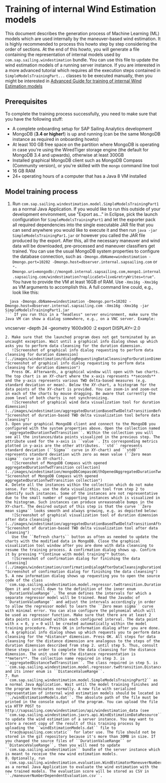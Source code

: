 # Training of internal Wind Estimation models

This document describes the generation process of Machine Learning (ML) models which are used internally by the maneuver-based wind estimation. It is highly recommended to process this howto step by step considering the order of sections. At the end of this howto, you will generate a file containing the representation of internal models used by ``com.sap.sailing.windestimation`` bundle. You can use this file to update the wind estimation models of a running server instance. If you are interested in a more advanced tutorial which requires all the execution steps contained in ``SimpleModelsTrainingPart...`` classes to be executed manually, then you might be interested in [Advanced Guide for training of internal Wind Estimation models](./windestimationAdvanced.md)

## Prerequisites

To complete the training process successfully, you need to make sure that you have the following stuff:

* A complete onboarding setup for SAP Sailing Analytics development
* MongoDB (**3.4 or higher!**) is up and running (can be the same MongoDB instance as required in onboarding howto)
* At least 100 GB free space on the partition where MongoDB is operating in case you're using the WiredTiger storage engine (the default for MongoDB 3.4 and upwards), otherwise at least 300GB
* Installed graphical MongoDB client such as MongoDB Compass (Community version), or you're skilled with the ``mongo`` command line tool
* 16 GB RAM
* 24+ operating hours of a computer that has a Java 8 VM installed

## Model training process

1. Run ``com.sap.sailing.windestimation.model.SimpleModelsTrainingPart1`` as a normal Java Application. If you would like to run this outside of your development environment, use "Export as..." in Eclipse, pick the launch configuration for ``SimpleModelsTrainingPart1`` and let the exporter pack all required dependencies into the single executable JAR file that you can send anywhere you would like to execute it and then run ``java -jar SimpleModelsTrainingPar1.jar`` or however you called the JAR file produced by the export. After this, all the necessary maneuver and wind data will be downloaded, pre-processed and maneuver classifiers get trained. You can use the usual MongoDB system properties to configure the database connection, such as ``-Dmongo.dbName=windestimation -Dmongo.port=10202 -Dmongo.host=dbserver.internal.sapsailing.com`` or ``"-Dmongo.uri=mongodb://mongo0.internal.sapsailing.com,mongo1.internal.sapsailing.com/windestimation?replicaSet=live&retryWrites=true"``. You have to provide the VM at least 16GB of RAM. Use ``-Xms16g -Xmx16g`` as VM arguments to accomplish this. A full command line could, e.g., look like this:
```
  java -Dmongo.dbName=windestimation -Dmongo.port=10202 -Dmongo.host=dbserver.internal.sapsailing.com -Xms16g -Xmx16g -jar SimpleModelsTrainingPart1.jar
``` If you run this in a "headless" server environment, make sure the Java VM can show a dialog somewhere, e.g., on a VNC server. Example:
```
  vncserver -depth 24 -geometry 1600x900 :2
  export DISPLAY=:2.0
``` 
2. Make sure that the launched program does not get terminated by an uncaught exception. Wait until a graphical info dialog shows up which asks you to perform data cleansing for the duration dimension.
   ![Screenshot of graphical info dialog requesting to perform data cleansing for duration dimension](../images/windestimation/dialogRequestingDataCleansingForDurationDimension.jpg "Screenshot of graphical info dialog requesting to perform data cleansing for duration dimension")
   Press OK. Afterwards, a graphical window will open with two charts. The top chart is an XY-chart where the x-axis represents **seconds** and the y-axis represents various TWD delta-based measures (e.g. standard deviation or mean). Below the XY-chart, a histogram for the data points of the XY-chart is provided. You can zoom-in and zoom-out in each of the charts by mouse dragging. Be aware that currently the zoom level of both charts is not synchronizing.
   ![Screenshot of graphical wind data visualization tool for duration dimension](../images/windestimation/aggregatedDurationBasedTwdDeltaTransitionBeforeDataCleansing.jpg "Screenshot of duration-based TWD delta visualization tool before data cleansing")
3. Open your graphical MongoDB client and connect to the MongoDB you configured with the system properties above. Open the collection named ``aggregatedDurationTwdTransition``. Within the collection you will see all the instances/data points visualized in the previous step. The attribute used for the x-axis is ``value``. Its corresponding metrics plotted in y-axis are the other attributes. ``std`` represents standard deviation (``Sigma`` curve in XY-chart) and ``std0`` represents standard deviation with zero as mean value (``Zero mean sigma`` curve in XY-chart).
   ![Screenshot of MongoDB Compass with opened aggregatedDurationTwdTransition collection](../images/windestimation/mongoDbCompassWithOpenedAggregatedDurationTwdTransitionCollection.jpg "Screenshot of MongoDB Compass with opened aggregatedDurationTwdTransition collection")
4. Delete all the instances within the collection which do not make sense. For this, use the data visualization tool from step 2 to identify such instances. Some of the instances are not representative due to the small number of supporting instances which is visualized in the histogram. Such instances can produce unreasonable bumps in the XY-chart. The desired output of this step is that the curve ``Zero mean sigma`` looks smooth and always growing, e.g. as depicted below:
   ![Screenshot of graphical visualization tool of duration dimension after data cleansing](../images/windestimation/aggregatedDurationBasedTwdDeltaTransitionAfterDataCleansing.jpg "Screenshot of duration-based TWD delta visualization tool after data cleansing")
   Use the ``Refresh charts`` button as often as needed to update the charts with the modified data in MongoDB. Close the graphical visualization tool window after you are done with data cleansing to resume the training process. A confirmation dialog shows up. Confirm it by pressing *"Continue with model training"* button.
   ![Screenshot of confirmation dialog for finishing the data cleansing](../images/windestimation/confirmationDialogAfterDataCleansingDurationDimension.jpg "Screenshot of confirmation dialog for finishing the data cleansing")
5. A new information dialog shows up requesting you to open the source code of the class ``com.sap.sailing.windestimation.model.regressor.twdtransition.DurationBasedTwdTransitionRegressorModelContext``. Open it and scroll down to the definition of the inner enum ``DurationValueRange``. The enum defines the intervals for which a separate regressor model will be trained. Read the Javadoc of ``DurationValueRange`` and adjust the intervals accordingly in order to allow the regressor model to learn the ``Zero mean sigma`` curve with minimal error. You can also configure the polynomial which will be used as regressor function. Make sure that there are at least 2 data points contained within each configured interval. The data point with x = 0, y = 0 will be created automatically within the model training procedure. Press OK in information dialog after you are done.
6. A graphical info dialog shows up which requests you to perform data cleansing for the *distance* dimension. Press OK. All steps for data cleansing for the distance dimension are analogous to the steps of the duration dimension described from step 2. until step 5. Thus, consult these steps in order to complete the data cleansing for the distance dimension. The unit used for the distance representation is **meters**. The collection name required in step 3. is ``aggregatedDistanceTwdTransition``. The class required in step 5. is ``com.sap.sailing.windestimation.model.regressor.twdtransition.DistanceBasedTwdTransitionRegressorModelContext`` and its inner enum is ``DistanceValueRange``.
7. Run ``com.sap.sailing.windestimation.model.SimpleModelsTrainingPart2`` as a normal Java Application. Wait until the model training finishes and the program terminates normally. A new file with serialized representation of internal wind estimation models should be located in ``./windEstimationModels.dat``. The absolute path of the file must be printed in the console output of the program. You can upload the file via HTTP POST to http://sapsailing.com/windestimation/api/windestimation_data (see ``com.sap.sailing.windestimation.jaxrs.api.WindEstimationDataResource``) to update the wind estimation of a server instance. You may want to store a recent copy of the result of this training process by uploading the ``windEstimationModels.dat`` file to ``trac@sapsailing.com:static`` for later use. The file should not be stored in the git repository because it's more than 30MB in size. If you changed the source files of ``DurationValueRange`` or ``DistanceValueRange``, then you will need to update ``com.sap.sailing.windestimation`` bundle of the server instance which is meant to receive the new wind estimation models.
8. Optionally, run ``com.sap.sailing.windestimation.evaluation.WindEstimatorManeuverNumberDependentEvaluationRunner`` as a normal Java Application to evaluate the wind estimation with the new trained models. The evaluation score will be stored as CSV in ``./maneuverNumberDependentEvaluation.csv``.